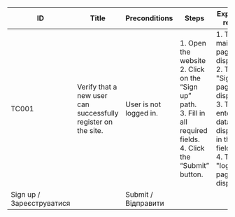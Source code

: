 | **ID** | **Title** | **Preconditions** | **Steps** | **Expected result** | **Comments**|
|--------|--------|--------|--------|--------|--------|
| TC001 | Verify that a new user can successfully register on the site. | User is not logged in. | 1. Open the website<br>2. Click on the “Sign up” path.<br>3. Fill in all required fields.<br>4. Click the “Submit” button. | 1. The main page is displayed.<br>2. The "Sign Up" page is displayed.<br>3. The entered data is displayed in the fields.<br>4. The "login page" is displayed. |
| Sign up / Зареєструватися| | Submit / Відправити |
